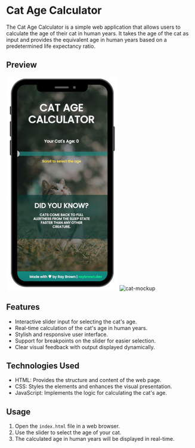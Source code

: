 # Cat Age Calculator

The Cat Age Calculator is a simple web application that allows users to calculate the age of their cat in human years. It takes the age of the cat as input and provides the equivalent age in human years based on a predetermined life expectancy ratio.

## Preview
<img src="images/cat-calculator-mockup.png" alt="cat-mockup" width="300">
<img src="images/cat-age-calculator-gif.gif" alt="cat-mockup" width="300">

## Features

- Interactive slider input for selecting the cat's age.
- Real-time calculation of the cat's age in human years.
- Stylish and responsive user interface.
- Support for breakpoints on the slider for easier selection.
- Clear visual feedback with output displayed dynamically.

## Technologies Used

- HTML: Provides the structure and content of the web page.
- CSS: Styles the elements and enhances the visual presentation.
- JavaScript: Implements the logic for calculating the cat's age.

## Usage

1. Open the `index.html` file in a web browser.
2. Use the slider to select the age of your cat.
3. The calculated age in human years will be displayed in real-time.


